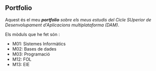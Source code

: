 ## Portfolio

Aquest és el meu **_portfolio_** *sobre els meus estudis del Cicle SUperior de Desenvolupament d'Aplicacions multiplataforma (DAM)*.

Els mòduls que he fet són :
- M01: Sistemes Informàtics
- M02: Bases de dades
- M03: Programació
- M12: FOL
- M13: EIE
